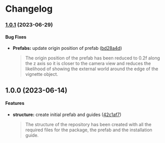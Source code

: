 # Changelog

### [1.0.1](https://github.com/ExtendRealityLtd/Tilia.Visuals.Vignette.Unity/compare/v1.0.0...v1.0.1) (2023-06-29)

#### Bug Fixes

* **Prefabs:** update origin position of prefab ([bd28a4d](https://github.com/ExtendRealityLtd/Tilia.Visuals.Vignette.Unity/commit/bd28a4d7d1106822328f40cfa76f76aa489f5ce9))
  > The origin position of the prefab has been reduced to 0.2f along the z axis so it is closer to the camera view and reduces the likelihood of showing the external world around the edge of the vignette object.

## 1.0.0 (2023-06-14)

#### Features

* **structure:** create initial prefab and guides ([42c1af7](https://github.com/ExtendRealityLtd/Tilia.Visuals.Vignette.Unity/commit/42c1af770777b066a9b6101739dd8f58a7c93eff))
  > The structure of the repository has been created with all the required files for the package, the prefab and the installation guide.
